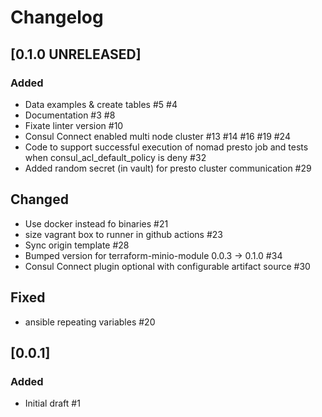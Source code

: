 # Changelog

## [0.1.0 UNRELEASED]

### Added

- Data examples & create tables #5 #4
- Documentation #3 #8
- Fixate linter version #10
- Consul Connect enabled multi node cluster #13 #14 #16 #19 #24
- Code to support successful execution of nomad presto job and tests when consul_acl_default_policy is deny #32
- Added random secret (in vault) for presto cluster communication #29

## Changed

- Use docker instead fo binaries #21
- size vagrant box to runner in github actions #23
- Sync origin template #28
- Bumped version for terraform-minio-module 0.0.3 -> 0.1.0 #34
- Consul Connect plugin optional with configurable artifact source #30

## Fixed

- ansible repeating variables #20

## [0.0.1]

### Added

- Initial draft #1

